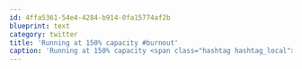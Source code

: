 ```yaml
---
id: 4ffa5361-54e4-4284-b914-0fa15774af2b
blueprint: text
category: twitter
title: 'Running at 150% capacity #burnout'
caption: 'Running at 150% capacity <span class="hashtag hashtag_local">#<a href="http://tweettemp.darylchymko.ca/?tag=burnout">burnout</a>'
---
```

